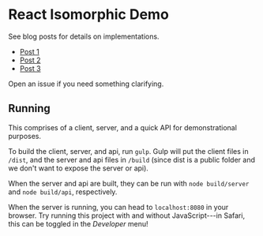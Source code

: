 # React Isomorphic Demo

See blog posts for details on implementations.

* [Post 1](https://medium.com/@jacobp/progressive-enhancement-techniques-for-react-part-1-7a551966e4bf#.4wjw0grw2)
* [Post 2](https://medium.com/@jacobp/progressive-enhancement-techniques-for-react-part-2-5cb21bf308e5#.ugemu980s)
* [Post 3](https://medium.com/@jacobp/progressive-enhancement-techniques-for-react-part-3-117e8d191b33#.nhrqqjxyu)

Open an issue if you need something clarifying.

## Running

This comprises of a client, server, and a quick API for demonstrational purposes.

To build the client, server, and api, run `gulp`. Gulp will put the client files in `/dist`, and the server and api files in `/build` (since dist is a public folder and we don't want to expose the server or api).

When the server and api are built, they can be run with `node build/server` and `node build/api`, respectively.

When the server is running, you can head to `localhost:8080` in your browser. Try running this project with and without JavaScript---in Safari, this can be toggled in the
*Developer* menu!
